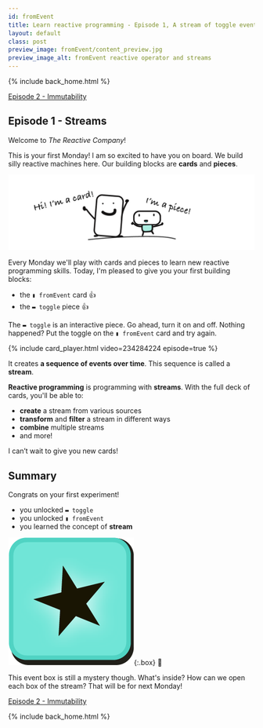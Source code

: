 ```yaml
---
id: fromEvent
title: Learn reactive programming - Episode 1, A stream of toggle events
layout: default
class: post
preview_image: fromEvent/content_preview.jpg
preview_image_alt: fromEvent reactive operator and streams
---
```


{% include back_home.html %}

<a class="ui basic tiny button" href="/map">
     Episode 2 - Immutability <i class="arrow right icon"></i>
</a>

## Episode 1 - Streams

Welcome to _The Reactive Company_!

This is your first Monday! I am so excited to have you on board. We build silly reactive machines here. Our building blocks are **cards** and **pieces**.

![](img/fromEvent/card-piece.png)

Every Monday we'll play with cards and pieces to learn new reactive programming skills. Today, I'm pleased to give you your first building blocks:

* the `▮ fromEvent` card 👍
* the `▬ toggle` piece 👍

The `▬ toggle` is an interactive piece. Go ahead, turn it on and off. Nothing happened? Put the toggle on the `▮ fromEvent` card and try again.

{% include card_player.html video=234284224 episode=true %}

It creates **a sequence of events over time**. This sequence is called a **stream**.

**Reactive programming** is programming with **streams**. With the full deck of cards, you'll be able to:

- **create** a stream from various sources
- **transform** and **filter** a stream in different ways
- **combine** multiple streams
- and more!

I can’t wait to give you new cards!

## Summary

Congrats on your first experiment! 

* you unlocked `▬ toggle`
* you unlocked `▮ fromEvent`
* you learned the concept of **stream**

![](img/fromEvent/box.png){:.box}
🤔

This event box is still a mystery though. What's inside? How can we open each box of the stream? That will be for next Monday!

<a class="ui basic tiny button" href="/map">
     Episode 2 - Immutability <i class="arrow right icon"></i>
</a>

{% include back_home.html %}